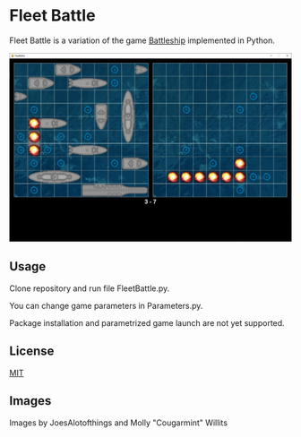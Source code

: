 # Fleet Battle

Fleet Battle is a variation of the game [Battleship](https://en.wikipedia.org/wiki/Battleship_(game)) implemented in Python.

![Fleet Battle](fleetbattle.jpg?raw=true)

## Usage

Clone repository and run file FleetBattle.py.

You can change game parameters in Parameters.py.

Package installation and parametrized game launch are not yet supported.

## License

[MIT](https://chosealicense.com/licenses/mit/)

## Images

Images by JoesAlotofthings and Molly "Cougarmint" Willits
